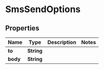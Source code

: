 

# SmsSendOptions


## Properties

| Name | Type | Description | Notes |
|------------ | ------------- | ------------- | -------------|
|**to** | **String** |  |  |
|**body** | **String** |  |  |



